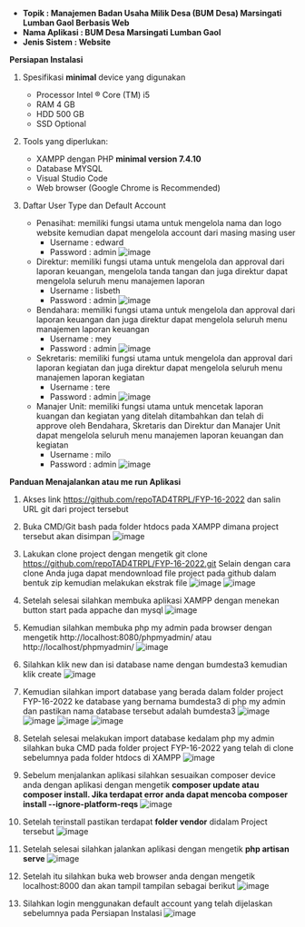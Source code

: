 - **Topik 		    : Manajemen Badan Usaha Milik Desa (BUM Desa) Marsingati Lumban Gaol Berbasis Web**
- **Nama Aplikasi   : BUM Desa Marsingati Lumban Gaol**
- **Jenis Sistem	: Website**

**Persiapan Instalasi**

1.	Spesifikasi **minimal** device yang digunakan
    - Processor	Intel ® Core (TM) i5
    - RAM	4 GB
    - HDD	500 GB
    - SSD	Optional

2.	Tools yang diperlukan:
    - XAMPP dengan PHP **minimal version 7.4.10**
    - Database MYSQL
    - Visual Studio Code
    - Web browser (Google Chrome is Recommended)
    
3.	Daftar User Type dan Default Account
    - Penasihat: memiliki fungsi utama untuk mengelola nama dan logo website kemudian dapat mengelola account dari masing masing user
        - Username	: edward
        - Password	: admin
        ![image](https://user-images.githubusercontent.com/68834482/183817759-83903eef-8e02-4bd9-8429-c6184c9494f4.png)
    - Direktur: memiliki fungsi utama untuk mengelola dan approval dari laporan keuangan, mengelola tanda tangan dan juga direktur dapat mengelola seluruh menu manajemen laporan
        - Username	: lisbeth
        - Password	: admin
        ![image](https://user-images.githubusercontent.com/68834482/183818339-55667144-10a6-42d4-8050-5d8196175b01.png)
    - Bendahara: memiliki fungsi utama untuk mengelola dan approval dari laporan keuangan dan juga direktur dapat mengelola seluruh menu manajemen laporan keuangan
        - Username	: mey
        - Password	: admin
        ![image](https://user-images.githubusercontent.com/68834482/183818501-b1cf16bb-608a-4634-9c1e-63c93197e903.png)
    - Sekretaris: memiliki fungsi utama untuk mengelola dan approval dari laporan kegiatan dan juga direktur dapat mengelola seluruh menu manajemen laporan kegiatan
        - Username	: tere
        - Password	: admin
       ![image](https://user-images.githubusercontent.com/68834482/183818745-37333bab-9e94-43fc-bda5-60019205badf.png)
    - Manajer Unit: memiliki fungsi utama untuk mencetak laporan kuangan dan kegiatan yang ditelah ditambahkan dan telah di approve oleh Bendahara, Skretaris dan Direktur dan Manajer Unit dapat mengelola seluruh menu manajemen laporan keuangan dan kegiatan
        - Username	: milo
        - Password	: admin
        ![image](https://user-images.githubusercontent.com/68834482/183819049-9f974abd-7778-49c0-b088-1fdfc6d343ad.png)
    
**Panduan Menajalankan atau me run Aplikasi**

1.	Akses link https://github.com/repoTAD4TRPL/FYP-16-2022 dan salin URL git dari project tersebut
2.	Buka CMD/Git bash pada folder htdocs pada XAMPP dimana project tersebut akan disimpan
    ![image](https://user-images.githubusercontent.com/68834482/183574049-3da704fa-404e-40a1-b5d4-c9a158a95900.png)
 
3.	Lakukan clone project dengan mengetik git clone https://github.com/repoTAD4TRPL/FYP-16-2022.git
    Selain dengan cara clone Anda juga dapat mendownload file project pada github dalam bentuk zip kemudian melakukan ekstrak file
    ![image](https://user-images.githubusercontent.com/68834482/183816949-c1d94068-10a3-4421-bce2-b4c56b9e7e35.png)
    ![image](https://user-images.githubusercontent.com/68834482/183817457-0128f659-dc95-451f-981f-e554cb82bae9.png)
    
5.  Setelah selesai silahkan membuka aplikasi XAMPP dengan menekan button start pada appache dan mysql
    ![image](https://user-images.githubusercontent.com/68834482/183574083-d5d83625-ee31-4e6a-a33f-f1bde71bf4a6.png)

5.	Kemudian silahkan membuka php my admin pada browser dengan mengetik http://localhost:8080/phpmyadmin/ atau http://localhost/phpmyadmin/
    ![image](https://user-images.githubusercontent.com/68834482/183574114-f8377b42-c3b9-4a49-af08-b3b79bfed685.png)

6.  Silahkan klik new dan isi database name dengan bumdesta3 kemudian klik create
    ![image](https://user-images.githubusercontent.com/68834482/183600810-2f76a815-ffd6-4c14-a330-6b659c8ff65a.png)
 
7.	Kemudian silahkan import database yang berada dalam folder project FYP-16-2022 ke database yang bernama bumdesta3 di php my admin dan pastikan nama database tersebut adalah bumdesta3
    ![image](https://user-images.githubusercontent.com/68834482/183573841-167d997c-a085-44b5-b34a-9ec8b52ab444.png)
    ![image](https://user-images.githubusercontent.com/68834482/183573857-390ef0b0-8315-4554-a409-8dac84749972.png)
    ![image](https://user-images.githubusercontent.com/68834482/183573866-bd710aad-5425-4ffe-834f-31cf6708055a.png)
    ![image](https://user-images.githubusercontent.com/68834482/183573879-f664916e-e794-4dea-a6fa-252f2ea57a20.png)

8.	Setelah selesai melakukan import database kedalam php my admin silahkan buka CMD pada folder project FYP-16-2022 yang telah di clone sebelumnya pada folder htdocs di XAMPP
    ![image](https://user-images.githubusercontent.com/68834482/183574561-94141034-3344-44d4-afb7-8ab6fd52c57f.png)

9.  Sebelum menjalankan aplikasi silahkan sesuaikan composer device anda dengan aplikasi dengan mengetik **composer update atau composer install. Jika terdapat error anda dapat mencoba composer install --ignore-platform-reqs**
    ![image](https://user-images.githubusercontent.com/68834482/183573895-71afd964-4556-4b4e-a580-08a70b8a1639.png)
 
10.	Setelah terinstall pastikan terdapat **folder vendor** didalam Project tersebut
    ![image](https://user-images.githubusercontent.com/68834482/183573911-cfe48085-884a-433a-ac21-2919c809b3fa.png)
 
11.	Setelah selesai silahkan jalankan aplikasi dengan mengetik **php artisan serve**
    ![image](https://user-images.githubusercontent.com/68834482/183573926-f852a0ad-d9e9-4cdb-8991-d1a1d3dfc67b.png)
 
12.	Setelah itu silahkan buka web browser anda dengan mengetik localhost:8000 dan akan tampil tampilan sebagai berikut
    ![image](https://user-images.githubusercontent.com/68834482/183573950-36cb975b-f505-420f-afc8-e5d05f1b5ebb.png)
 
13.	Silahkan login menggunakan default account yang telah dijelaskan sebelumnya pada Persiapan Instalasi
    ![image](https://user-images.githubusercontent.com/68834482/183573483-360cefbe-9e3f-407f-a6a5-fe3f1c99b6aa.png)



 
